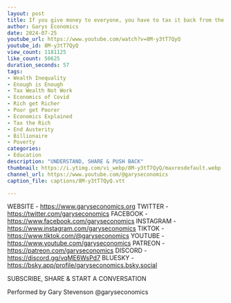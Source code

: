 ```yaml
---
layout: post
title: If you give money to everyone, you have to tax it back from the rich.
author: Garys Economics
date: 2024-07-25
youtube_url: https://www.youtube.com/watch?v=8M-y3tT7QyQ
youtube_id: 8M-y3tT7QyQ
view_count: 1181125
like_count: 50625
duration_seconds: 57
tags:
- Wealth Inequality
- Enough is Enough
- Tax Wealth Not Work
- Economics of Covid
- Rich get Richer
- Poor get Poorer
- Economics Explained
- Tax the Rich
- End Austerity
- Billionaire
- Poverty
categories:
- Education
description: "UNDERSTAND, SHARE & PUSH BACK"
thumbnail: https://i.ytimg.com/vi_webp/8M-y3tT7QyQ/maxresdefault.webp
channel_url: https://www.youtube.com/@garyseconomics
caption_file: captions/8M-y3tT7QyQ.vtt

---
```


WEBSITE - https://www.garyseconomics.org
TWITTER  - https://twitter.com/garyseconomics
FACEBOOK - https://www.facebook.com/garyseconomics
INSTAGRAM  - https://www.instagram.com/garyseconomics
TIKTOK - https://www.tiktok.com/@garyseconomics
YOUTUBE -  https://www.youtube.com/garyseconomics
PATREON - https://patreon.com/garyseconomics
DISCORD - https://discord.gg/vqME6WsPd7
BLUESKY - https://bsky.app/profile/garyseconomics.bsky.social

SUBSCRIBE, SHARE & START A CONVERSATION

Performed by Gary Stevenson
@garyseconomics

